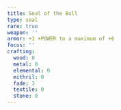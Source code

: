 ```yaml
---
title: Seal of the Bull
type: seal
rare: true
weapon: ''
armor: +1 +POWER to a maximum of +6
focus: ''
crafting:
  wood: 0
  metal: 0
  elemental: 0
  mithril: 0
  fade: 3
  textile: 0
  stone: 0
---
```


